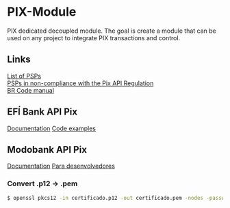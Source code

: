 # PIX-Module
PIX dedicated decoupled module. The goal is create a module that can be used on any project to integrate PIX transactions and control.

## Links
[List of PSPs](https://github.com/bacen/pix-api/issues/76) <br>
[PSPs in non-compliance with the Pix API Regulation](https://github.com/bacen/pix-api/issues/560) <br>
[BR Code manual](https://www.bcb.gov.br/content/estabilidadefinanceira/spb_docs/ManualBRCode.pdf)

## EFÍ Bank API Pix
[Documentation](https://dev.efipay.com.br/docs/api-pix/credenciais/)
[Code examples](https://github.com/efipay/sdk-python-apis-efi/blob/main/examples/)

## Modobank API Pix
[Documentation](https://www.docs.pix.modobank.com/)
[Para desenvolvedores](https://modobank.com/para-desenvolvedores/)

### Convert .p12 -> .pem
```sh
$ openssl pkcs12 -in certificado.p12 -out certificado.pem -nodes -password pass:""
```
